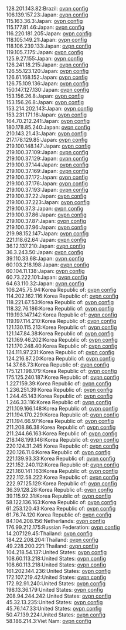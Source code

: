 128.201.143.82:Brazil: [ovpn config](vpn/128_201_143_82.ovpn)  
106.139.157.23:Japan: [ovpn config](vpn/106_139_157_23.ovpn)  
115.163.36.3:Japan: [ovpn config](vpn/115_163_36_3.ovpn)  
115.177.81.46:Japan: [ovpn config](vpn/115_177_81_46.ovpn)  
116.220.181.205:Japan: [ovpn config](vpn/116_220_181_205.ovpn)  
118.105.149.21:Japan: [ovpn config](vpn/118_105_149_21.ovpn)  
118.106.239.133:Japan: [ovpn config](vpn/118_106_239_133.ovpn)  
119.105.7.175:Japan: [ovpn config](vpn/119_105_7_175.ovpn)  
125.9.27.155:Japan: [ovpn config](vpn/125_9_27_155.ovpn)  
126.241.18.215:Japan: [ovpn config](vpn/126_241_18_215.ovpn)  
126.55.123.120:Japan: [ovpn config](vpn/126_55_123_120.ovpn)  
126.61.168.152:Japan: [ovpn config](vpn/126_61_168_152.ovpn)  
126.75.109.136:Japan: [ovpn config](vpn/126_75_109_136.ovpn)  
150.147.127.130:Japan: [ovpn config](vpn/150_147_127_130.ovpn)  
153.156.26.8:Japan: [ovpn config](vpn/153_156_26_8.ovpn)  
153.156.26.8:Japan: [ovpn config](vpn/153_156_26_8.ovpn)  
153.214.202.143:Japan: [ovpn config](vpn/153_214_202_143.ovpn)  
153.231.171.16:Japan: [ovpn config](vpn/153_231_171_16.ovpn)  
164.70.212.241:Japan: [ovpn config](vpn/164_70_212_241.ovpn)  
180.178.85.240:Japan: [ovpn config](vpn/180_178_85_240.ovpn)  
210.143.21.43:Japan: [ovpn config](vpn/210_143_21_43.ovpn)  
217.178.129.85:Japan: [ovpn config](vpn/217_178_129_85.ovpn)  
219.100.148.147:Japan: [ovpn config](vpn/219_100_148_147.ovpn)  
219.100.37.109:Japan: [ovpn config](vpn/219_100_37_109.ovpn)  
219.100.37.129:Japan: [ovpn config](vpn/219_100_37_129.ovpn)  
219.100.37.144:Japan: [ovpn config](vpn/219_100_37_144.ovpn)  
219.100.37.169:Japan: [ovpn config](vpn/219_100_37_169.ovpn)  
219.100.37.172:Japan: [ovpn config](vpn/219_100_37_172.ovpn)  
219.100.37.176:Japan: [ovpn config](vpn/219_100_37_176.ovpn)  
219.100.37.193:Japan: [ovpn config](vpn/219_100_37_193.ovpn)  
219.100.37.22:Japan: [ovpn config](vpn/219_100_37_22.ovpn)  
219.100.37.223:Japan: [ovpn config](vpn/219_100_37_223.ovpn)  
219.100.37.3:Japan: [ovpn config](vpn/219_100_37_3.ovpn)  
219.100.37.86:Japan: [ovpn config](vpn/219_100_37_86.ovpn)  
219.100.37.87:Japan: [ovpn config](vpn/219_100_37_87.ovpn)  
219.100.37.96:Japan: [ovpn config](vpn/219_100_37_96.ovpn)  
219.98.152.147:Japan: [ovpn config](vpn/219_98_152_147.ovpn)  
221.118.62.64:Japan: [ovpn config](vpn/221_118_62_64.ovpn)  
36.12.137.210:Japan: [ovpn config](vpn/36_12_137_210.ovpn)  
36.3.243.50:Japan: [ovpn config](vpn/36_3_243_50.ovpn)  
39.110.33.68:Japan: [ovpn config](vpn/39_110_33_68.ovpn)  
60.103.218.198:Japan: [ovpn config](vpn/60_103_218_198.ovpn)  
60.104.11.138:Japan: [ovpn config](vpn/60_104_11_138.ovpn)  
60.73.222.101:Japan: [ovpn config](vpn/60_73_222_101.ovpn)  
64.63.110.32:Japan: [ovpn config](vpn/64_63_110_32.ovpn)  
106.245.75.94:Korea Republic of: [ovpn config](vpn/106_245_75_94.ovpn)  
114.202.162.116:Korea Republic of: [ovpn config](vpn/114_202_162_116.ovpn)  
118.221.67.53:Korea Republic of: [ovpn config](vpn/118_221_67_53.ovpn)  
118.32.76.186:Korea Republic of: [ovpn config](vpn/118_32_76_186.ovpn)  
119.193.147.142:Korea Republic of: [ovpn config](vpn/119_193_147_142.ovpn)  
119.197.114.210:Korea Republic of: [ovpn config](vpn/119_197_114_210.ovpn)  
121.130.115.213:Korea Republic of: [ovpn config](vpn/121_130_115_213.ovpn)  
121.147.84.38:Korea Republic of: [ovpn config](vpn/121_147_84_38.ovpn)  
121.169.46.202:Korea Republic of: [ovpn config](vpn/121_169_46_202.ovpn)  
121.170.248.40:Korea Republic of: [ovpn config](vpn/121_170_248_40.ovpn)  
124.111.97.231:Korea Republic of: [ovpn config](vpn/124_111_97_231.ovpn)  
124.216.87.20:Korea Republic of: [ovpn config](vpn/124_216_87_20.ovpn)  
14.37.68.73:Korea Republic of: [ovpn config](vpn/14_37_68_73.ovpn)  
175.121.198.179:Korea Republic of: [ovpn config](vpn/175_121_198_179.ovpn)  
175.125.240.187:Korea Republic of: [ovpn config](vpn/175_125_240_187.ovpn)  
1.227.159.39:Korea Republic of: [ovpn config](vpn/1_227_159_39.ovpn)  
1.236.251.39:Korea Republic of: [ovpn config](vpn/1_236_251_39.ovpn)  
1.244.45.143:Korea Republic of: [ovpn config](vpn/1_244_45_143.ovpn)  
1.246.33.116:Korea Republic of: [ovpn config](vpn/1_246_33_116.ovpn)  
211.109.166.148:Korea Republic of: [ovpn config](vpn/211_109_166_148.ovpn)  
211.194.170.229:Korea Republic of: [ovpn config](vpn/211_194_170_229.ovpn)  
211.194.66.97:Korea Republic of: [ovpn config](vpn/211_194_66_97.ovpn)  
211.208.86.38:Korea Republic of: [ovpn config](vpn/211_208_86_38.ovpn)  
211.244.66.163:Korea Republic of: [ovpn config](vpn/211_244_66_163.ovpn)  
218.148.199.146:Korea Republic of: [ovpn config](vpn/218_148_199_146.ovpn)  
220.124.31.245:Korea Republic of: [ovpn config](vpn/220_124_31_245.ovpn)  
220.126.11.6:Korea Republic of: [ovpn config](vpn/220_126_11_6.ovpn)  
221.139.93.33:Korea Republic of: [ovpn config](vpn/221_139_93_33.ovpn)  
221.152.240.112:Korea Republic of: [ovpn config](vpn/221_152_240_112.ovpn)  
221.160.141.163:Korea Republic of: [ovpn config](vpn/221_160_141_163.ovpn)  
222.112.58.222:Korea Republic of: [ovpn config](vpn/222_112_58_222.ovpn)  
222.97.125.129:Korea Republic of: [ovpn config](vpn/222_97_125_129.ovpn)  
36.39.128.28:Korea Republic of: [ovpn config](vpn/36_39_128_28.ovpn)  
39.115.92.31:Korea Republic of: [ovpn config](vpn/39_115_92_31.ovpn)  
58.122.136.163:Korea Republic of: [ovpn config](vpn/58_122_136_163.ovpn)  
61.253.120.43:Korea Republic of: [ovpn config](vpn/61_253_120_43.ovpn)  
61.76.74.120:Korea Republic of: [ovpn config](vpn/61_76_74_120.ovpn)  
84.104.208.156:Netherlands: [ovpn config](vpn/84_104_208_156.ovpn)  
176.99.212.175:Russian Federation: [ovpn config](vpn/176_99_212_175.ovpn)  
14.207.129.45:Thailand: [ovpn config](vpn/14_207_129_45.ovpn)  
184.22.208.204:Thailand: [ovpn config](vpn/184_22_208_204.ovpn)  
49.228.200.221:Thailand: [ovpn config](vpn/49_228_200_221.ovpn)  
104.218.54.137:United States: [ovpn config](vpn/104_218_54_137.ovpn)  
108.60.113.218:United States: [ovpn config](vpn/108_60_113_218.ovpn)  
108.60.113.218:United States: [ovpn config](vpn/108_60_113_218.ovpn)  
161.202.144.236:United States: [ovpn config](vpn/161_202_144_236.ovpn)  
172.107.219.42:United States: [ovpn config](vpn/172_107_219_42.ovpn)  
172.92.91.240:United States: [ovpn config](vpn/172_92_91_240.ovpn)  
198.13.36.179:United States: [ovpn config](vpn/198_13_36_179.ovpn)  
208.94.244.242:United States: [ovpn config](vpn/208_94_244_242.ovpn)  
45.32.13.235:United States: [ovpn config](vpn/45_32_13_235.ovpn)  
45.76.147.33:United States: [ovpn config](vpn/45_76_147_33.ovpn)  
50.47.139.224:United States: [ovpn config](vpn/50_47_139_224.ovpn)  
58.186.214.3:Viet Nam: [ovpn config](vpn/58_186_214_3.ovpn)  
